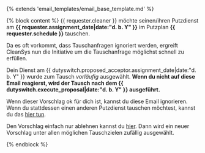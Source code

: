 {% extends 'email_templates/email_base_template.md' %}

{% block content %}
{{ requester.cleaner }} möchte seinen/ihren Putzdienst am 
**{{ requester.assignment_date|date:"d. b. Y" }}** 
im Putzplan **{{ requester.schedule }}** tauschen. 

Da es oft vorkommt, dass Tauschanfragen ignoriert werden, ergreift CleanSys nun die Initiative um die 
Tauschanfrage möglichst schnell zu erfüllen. 

Dein Dienst am {{ dutyswitch.proposed_acceptor.assignment_date|date:"d. b. Y" }} wurde zum 
Tausch _vorläufig_ ausgewählt. 
**Wenn du nicht auf diese Email reagierst, wird der Tausch nach dem 
{{ dutyswitch.execute_proposal|date:"d. b. Y" }} ausgeführt.**

Wenn dieser Vorschlag ok für dich ist, kannst du diese Email ignorieren. 
Wenn du stattdessen einen anderen Putzdienst tauschen möchtest, kannst du das 
<a href="{{ host }}{% url 'webinterface:dutyswitch-accept-no-cleaner-page' dutyswitch.pk %}">hier tun</a>. 

Den Vorschlag einfach nur ablehnen kannst du 
<a href="{{ host }}{% url 'webinterface:dutyswitch-reject-proposal' dutyswitch.pk %}">hier</a>. 
Dann wird ein neuer Vorschlag unter allen möglichen Tauschzielen zufällig ausgewählt.  

{% endblock %}

